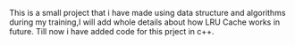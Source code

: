 This is a small project that i have made using data structure and algorithms during my training,I will add whole details about how LRU Cache works in future.
Till now i have added code for this prject in c++.
